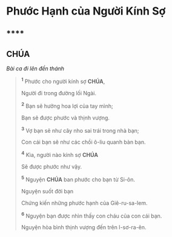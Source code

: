 # Phước Hạnh của Người Kính Sợ

## \*\*\*\*

## CHÚA

_Bài ca đi lên đền thánh_

> <sup><b>1</b></sup> Phước cho người kính sợ **CHÚA**,
>
> Người đi trong đường lối Ngài.
>
> <sup><b>2</b></sup> Bạn sẽ hưởng hoa lợi của tay mình;
>
> Bạn sẽ được phước và thịnh vượng.
>
> <sup><b>3</b></sup> Vợ bạn sẽ như cây nho sai trái trong nhà bạn;
>
> Con cái bạn sẽ như các chồi ô-liu quanh bàn bạn.
>
> <sup><b>4</b></sup> Kìa, người nào kính sợ **CHÚA**
>
> Sẽ được phước như vậy.
>
> <sup><b>5</b></sup> Nguyện **CHÚA** ban phước cho bạn từ Si-ôn.
>
> Nguyện suốt đời bạn
>
> Chứng kiến những phước hạnh của Giê-ru-sa-lem.
>
> <sup><b>6</b></sup> Nguyện bạn được nhìn thấy con cháu của con cái bạn.
>
> Nguyện hòa bình thịnh vượng đến trên I-sơ-ra-ên.
